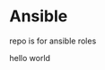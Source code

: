 # Ansible
repo is for ansible roles
<!-- BEGIN ANSIBLE MANAGED BLOCK --->
hello world
<!-- END ANSIBLE MANAGED BLOCK --->
